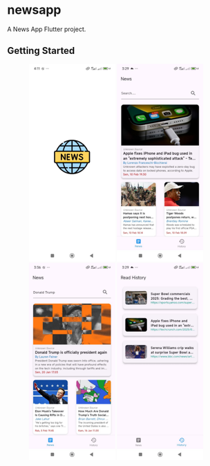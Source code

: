 # newsapp

A News App Flutter project.

## Getting Started

<p align="center">
  <img src="assets/ss/splah_screen.jpg" width="200">
  <img src="assets/ss/news.jpg" width="200">
  <img src="assets/ss/search.jpg" width="200">
  <img src="assets/ss/read_history.jpg" width="200">
</p>
